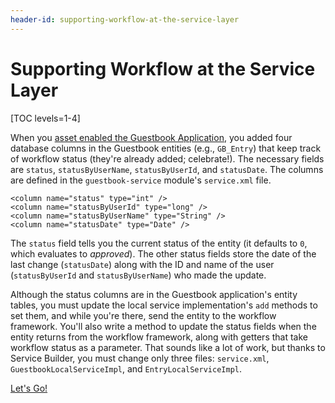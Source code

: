 ```yaml
---
header-id: supporting-workflow-at-the-service-layer
---
```


# Supporting Workflow at the Service Layer

[TOC levels=1-4]

When you 
[asset enabled the Guestbook Application](/docs/7-0/tutorials/-/knowledge_base/t/assets-integrating-with-liferays-framework),
you added four database columns in the Guestbook entities (e.g., `GB_Entry`)
that keep track of workflow status (they're already added; celebrate!). The
necessary fields are `status`, `statusByUserName`, `statusByUserId`, and
`statusDate`. The columns are defined in the `guestbook-service` module's
`service.xml` file.

    <column name="status" type="int" />
    <column name="statusByUserId" type="long" />
    <column name="statusByUserName" type="String" />
    <column name="statusDate" type="Date" />

The `status` field tells you the current status of the entity (it defaults to
`0`, which evaluates to *approved*). The other status fields store the date of
the last change (`statusDate`) along with the ID and name of the user
(`statusByUserId` and `statusByUserName`) who made the update.

Although the status columns are in the Guestbook application's entity tables,
you must update the local service implementation's `add` methods to set them,
and while you're there, send the entity to the workflow framework. You'll also
write a method to update the status fields when the entity returns from the
workflow framework, along with getters that take workflow status as a parameter.
That sounds like a lot of work, but thanks to Service Builder, you must change
only three files: `service.xml`, `GuestbookLocalServiceImpl`, and
`EntryLocalServiceImpl`.

<a class="go-link btn btn-primary" href="/develop/tutorials/-/knowledge_base/7-0/setting-the-guestbook-status">Let's Go!<span class="icon-circle-arrow-right"></span></a>
